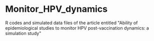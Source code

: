 # Monitor_HPV_dynamics
R codes and simulated data files of the article entitled "Ability of epidemiological studies to monitor HPV post-vaccination dynamics: a simulation study" 
